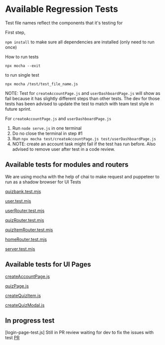 # Available Regression Tests

Test file names reflect the components that it's testing for 

First step, 

`npm install` to make sure all dependencies are installed (only need to run once)

How to run tests 

`npx mocha --exit` 

to run single test 

`npx mocha /test/test_file_name.js`

NOTE: Test for `createAccountPage.js` and `userDashboardPage.js` will show as fail because it has slightly different steps than other tests. The dev for those tests has been advised to update the test to match with team test style in future sprint.

For `createAccountPage.js` and `userDashboardPage.js`

1. Run `node serve.js` in one terminal 
2. Do no close the terminal in step #1 
3. Run `npx mocha test/createAccountPage.js test/userDashboardPage.js` 
4. NOTE: create an account task might fail if the test has run before. Also advised to remove user after test in a code review. 

## Available tests for modules and routers

We are using mocha with the help of chai to make request and puppeteer to run as a shadow browser for UI Tests

[quizbank.test.mjs](/test/quizbank.test.mjs)

[user.test.mjs](/test/user.test.mjs)

[userRouter.test.mjs](/test/userRouter.test.mjs)

[quizRouter.test.mjs](/test/quizRouter.test.mjs)

[quizItemRouter.test.mjs](/test/quizItemRouter.test.mjs)

[homeRouter.test.mjs](/test/homeRoute.test.mjs)

[server.test.mjs](/test/server.test.mjs)


## Available tests for UI Pages

[createAccountPage.js](/test/createAccountPage.js)

[quizPage.js](/test/quizPage.js)

[createQuizItem.js](/test/createQuizItem.js)

[createQuizModal.js](/test/createQuizModal.js)

## In progress test 

[login-page-test.js] Still in PR review waiting for dev to fix the issues with test [PR](https://github.com/MUN-COMP6905/project-eteam/pull/166)